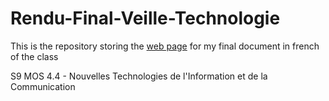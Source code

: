 # Rendu-Final-Veille-Technologie

This is the repository storing the [web page](https://niccolozy.github.io/Rendu-Final-Veille-Technologie/synthese) for my final document in french of the class 

S9 MOS 4.4 - Nouvelles Technologies de l'Information et de la Communication



